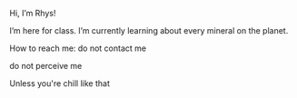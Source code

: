 Hi, I’m Rhys!

I’m here for class. 
I’m currently learning about every mineral on the planet.

How to reach me: do not contact me

do not perceive me 

Unless you're chill like that


<!---
PlutonicPrince/PlutonicPrince is a ✨ special ✨ repository because its `README.md` (this file) appears on your GitHub profile.
You can click the Preview link to take a look at your changes.
--->
